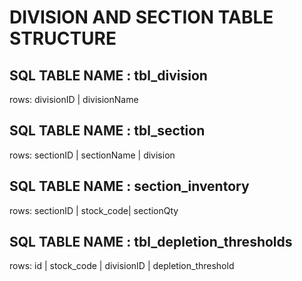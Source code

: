 # DIVISION AND SECTION TABLE STRUCTURE

## SQL TABLE NAME : tbl_division

rows: divisionID | divisionName


## SQL TABLE NAME : tbl_section

rows: sectionID | sectionName | division 

## SQL TABLE NAME : section_inventory

rows: sectionID | stock_code| sectionQty

## SQL TABLE NAME : tbl_depletion_thresholds
rows: id | stock_code | divisionID | depletion_threshold

